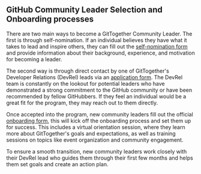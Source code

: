 ## GitHub Community Leader Selection and Onboarding processes

There are two main ways to become a GitTogether Community Leader. The first is through self-nomination. If an individual believes they have what it takes to lead and inspire others, they can fill out the [self-nomination form](/leader-selection/selfnom-form.md) and provide information about their background, experience, and motivation for becoming a leader.

The second way is through direct contact by one of GitTogether's Developer Relations (DevRel) leads via an [application form](https://docs.google.com/forms/d/e/1FAIpQLSePvf_R13rNQ4Jwpx4_K7Bw4X2vJ4zqvIkTlbeN_kUjA-MEpw/viewform). The DevRel team is constantly on the lookout for potential leaders who have demonstrated a strong commitment to the GitHub community or have been recommended by fellow GitHubbers. If they feel an individual would be a great fit for the program, they may reach out to them directly.

Once accepted into the program, new community leaders fill out the official [onboarding form](/leader-selection/onboarding-form.md), this will kick off the onboarding process and set them up for success. This includes a virtual orientation session, where they learn more about GitTogether's goals and expectations, as well as training sessions on topics like event organization and community engagement.

To ensure a smooth transition, new community leaders work closely with their DevRel lead who guides them through their first few months and helps them set goals and create an action plan.

